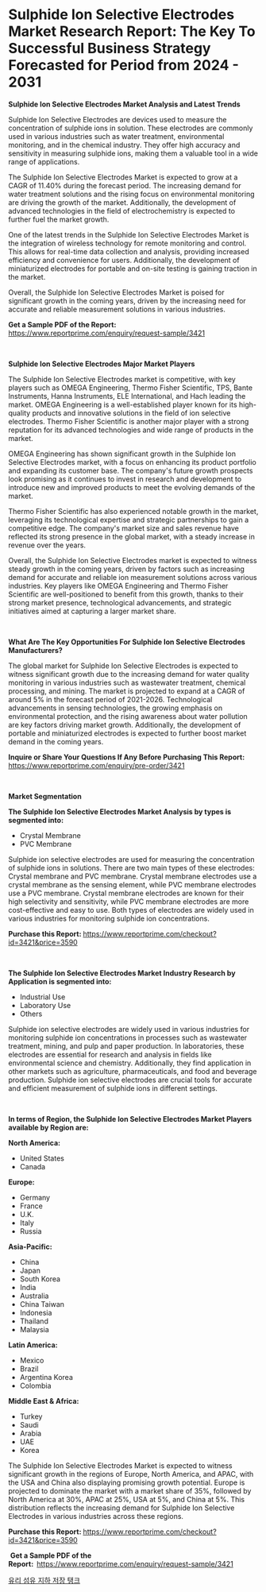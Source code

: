 <p><h1>Sulphide Ion Selective Electrodes Market Research Report: The Key To Successful Business Strategy Forecasted for Period from 2024 - 2031</h1></p><p><strong>Sulphide Ion Selective Electrodes Market Analysis and Latest Trends</strong></p>
<p><p>Sulphide Ion Selective Electrodes are devices used to measure the concentration of sulphide ions in solution. These electrodes are commonly used in various industries such as water treatment, environmental monitoring, and in the chemical industry. They offer high accuracy and sensitivity in measuring sulphide ions, making them a valuable tool in a wide range of applications.</p><p>The Sulphide Ion Selective Electrodes Market is expected to grow at a CAGR of 11.40% during the forecast period. The increasing demand for water treatment solutions and the rising focus on environmental monitoring are driving the growth of the market. Additionally, the development of advanced technologies in the field of electrochemistry is expected to further fuel the market growth.</p><p>One of the latest trends in the Sulphide Ion Selective Electrodes Market is the integration of wireless technology for remote monitoring and control. This allows for real-time data collection and analysis, providing increased efficiency and convenience for users. Additionally, the development of miniaturized electrodes for portable and on-site testing is gaining traction in the market.</p><p>Overall, the Sulphide Ion Selective Electrodes Market is poised for significant growth in the coming years, driven by the increasing need for accurate and reliable measurement solutions in various industries.</p></p>
<p><strong>Get a Sample PDF of the Report:&nbsp;</strong> <a href="https://www.reportprime.com/enquiry/request-sample/3421">https://www.reportprime.com/enquiry/request-sample/3421</a></p>
<p>&nbsp;</p>
<p><strong>Sulphide Ion Selective Electrodes Major Market Players</strong></p>
<p><p>The Sulphide Ion Selective Electrodes market is competitive, with key players such as OMEGA Engineering, Thermo Fisher Scientific, TPS, Bante Instruments, Hanna Instruments, ELE International, and Hach leading the market. OMEGA Engineering is a well-established player known for its high-quality products and innovative solutions in the field of ion selective electrodes. Thermo Fisher Scientific is another major player with a strong reputation for its advanced technologies and wide range of products in the market.</p><p>OMEGA Engineering has shown significant growth in the Sulphide Ion Selective Electrodes market, with a focus on enhancing its product portfolio and expanding its customer base. The company's future growth prospects look promising as it continues to invest in research and development to introduce new and improved products to meet the evolving demands of the market.</p><p>Thermo Fisher Scientific has also experienced notable growth in the market, leveraging its technological expertise and strategic partnerships to gain a competitive edge. The company's market size and sales revenue have reflected its strong presence in the global market, with a steady increase in revenue over the years.</p><p>Overall, the Sulphide Ion Selective Electrodes market is expected to witness steady growth in the coming years, driven by factors such as increasing demand for accurate and reliable ion measurement solutions across various industries. Key players like OMEGA Engineering and Thermo Fisher Scientific are well-positioned to benefit from this growth, thanks to their strong market presence, technological advancements, and strategic initiatives aimed at capturing a larger market share.</p></p>
<p>&nbsp;</p>
<p><strong>What Are The Key Opportunities For Sulphide Ion Selective Electrodes Manufacturers?</strong></p>
<p><p>The global market for Sulphide Ion Selective Electrodes is expected to witness significant growth due to the increasing demand for water quality monitoring in various industries such as wastewater treatment, chemical processing, and mining. The market is projected to expand at a CAGR of around 5% in the forecast period of 2021-2026. Technological advancements in sensing technologies, the growing emphasis on environmental protection, and the rising awareness about water pollution are key factors driving market growth. Additionally, the development of portable and miniaturized electrodes is expected to further boost market demand in the coming years.</p></p>
<p><strong>Inquire or Share Your Questions If Any Before Purchasing This Report:</strong> <a href="https://www.reportprime.com/enquiry/pre-order/3421">https://www.reportprime.com/enquiry/pre-order/3421</a></p>
<p>&nbsp;</p>
<p><strong>Market Segmentation</strong></p>
<p><strong>The Sulphide Ion Selective Electrodes Market Analysis by types is segmented into:</strong></p>
<p><ul><li>Crystal Membrane</li><li>PVC Membrane</li></ul></p>
<p><p>Sulphide ion selective electrodes are used for measuring the concentration of sulphide ions in solutions. There are two main types of these electrodes: Crystal membrane and PVC membrane. Crystal membrane electrodes use a crystal membrane as the sensing element, while PVC membrane electrodes use a PVC membrane. Crystal membrane electrodes are known for their high selectivity and sensitivity, while PVC membrane electrodes are more cost-effective and easy to use. Both types of electrodes are widely used in various industries for monitoring sulphide ion concentrations.</p></p>
<p><strong>Purchase this Report:&nbsp;</strong><a href="https://www.reportprime.com/checkout?id=3421&price=3590">https://www.reportprime.com/checkout?id=3421&price=3590</a></p>
<p>&nbsp;</p>
<p><strong>The Sulphide Ion Selective Electrodes Market Industry Research by Application is segmented into:</strong></p>
<p><ul><li>Industrial Use</li><li>Laboratory Use</li><li>Others</li></ul></p>
<p><p>Sulphide ion selective electrodes are widely used in various industries for monitoring sulphide ion concentrations in processes such as wastewater treatment, mining, and pulp and paper production. In laboratories, these electrodes are essential for research and analysis in fields like environmental science and chemistry. Additionally, they find application in other markets such as agriculture, pharmaceuticals, and food and beverage production. Sulphide ion selective electrodes are crucial tools for accurate and efficient measurement of sulphide ions in different settings.</p></p>
<p>&nbsp;</p>
<p><strong>In terms of Region, the Sulphide Ion Selective Electrodes Market Players available by Region are:</strong></p>
<p>
    <p> <strong> North America: </strong>
        <ul>
            <li>United States</li>
            <li>Canada</li>
        </ul>
        </p> 
    <p> <strong> Europe: </strong>
        <ul>
            <li>Germany</li>
            <li>France</li>
            <li>U.K.</li>
            <li>Italy</li>
            <li>Russia</li>
        </ul>
        </p> 
    <p> <strong> Asia-Pacific: </strong>
        <ul>
            <li>China</li>
            <li>Japan</li>
            <li>South Korea</li>
            <li>India</li>
            <li>Australia</li>
            <li>China Taiwan</li>
            <li>Indonesia</li>
            <li>Thailand</li>
            <li>Malaysia</li>
        </ul>
        </p> 
    <p> <strong> Latin America: </strong>
        <ul>
            <li>Mexico</li>
            <li>Brazil</li>
            <li>Argentina Korea</li>
            <li>Colombia</li>
        </ul>
        </p> 
    <p> <strong> Middle East & Africa: </strong>
        <ul>
            <li>Turkey</li>
            <li>Saudi</li>
            <li>Arabia</li>
            <li>UAE</li>
            <li>Korea</li>
        </ul>
    </p>
    </p>
<p><p>The Sulphide Ion Selective Electrodes Market is expected to witness significant growth in the regions of Europe, North America, and APAC, with the USA and China also displaying promising growth potential. Europe is projected to dominate the market with a market share of 35%, followed by North America at 30%, APAC at 25%, USA at 5%, and China at 5%. This distribution reflects the increasing demand for Sulphide Ion Selective Electrodes in various industries across these regions.</p></p>
<p><strong>Purchase this Report: </strong><a href="https://www.reportprime.com/checkout?id=3421&price=3590">https://www.reportprime.com/checkout?id=3421&price=3590</a></p>
<p>&nbsp;<strong>Get a Sample PDF of the Report:&nbsp;&nbsp;</strong><a href="https://www.reportprime.com/enquiry/request-sample/3421">https://www.reportprime.com/enquiry/request-sample/3421</a></p>
<p><strong></strong></p>
<p><p><a href="https://github.com/wallacBahrtyinger567686/Market-Research-Report-List-1/blob/main/465379713238.md">유리 섬유 지하 저장 탱크</a></p></p>